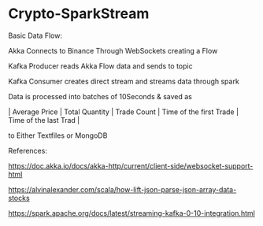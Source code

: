 # Crypto-SparkStream

Basic Data Flow:

Akka Connects to Binance Through WebSockets creating a Flow

Kafka Producer reads Akka Flow data and sends to topic

Kafka Consumer creates direct stream and streams data through spark

Data is processed into batches of 10Seconds & saved as 

| Average Price | Total Quantity | Trade Count | Time of the first Trade | Time of the last Trad |

to Either Textfiles or MongoDB

References:

https://doc.akka.io/docs/akka-http/current/client-side/websocket-support-html

https://alvinalexander.com/scala/how-lift-json-parse-json-array-data-stocks

https://spark.apache.org/docs/latest/streaming-kafka-0-10-integration.html
